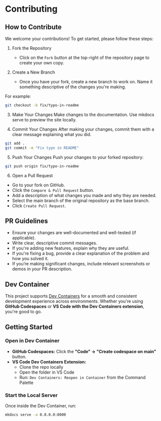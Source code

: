 # Contributing


## How to Contribute

We welcome your contributions! To get started, please follow these steps:

1. Fork the Repository
    - Click on the `Fork` button at the top-right of the repository page to create your own copy.

2. Create a New Branch
    - Once you have your fork, create a new branch to work on. Name it something descriptive of the changes you're making.

For example:

```bash
git checkout -b fix/typo-in-readme
```

3. Make Your Changes
Make changes to the documentation. Use mkdocs serve to preview the site locally.

4. Commit Your Changes
After making your changes, commit them with a clear message explaining what you did.
```bash
git add .
git commit -m "Fix typo in README"
```

5. Push Your Changes
Push your changes to your forked repository:
```bash
git push origin fix/typo-in-readme
```
6. Open a Pull Request
- Go to your fork on GitHub.
- Click the `Compare & Pull Request` button.
- Add a description of what changes you made and why they are needed.
- Select the main branch of the original repository as the base branch.
- Click `Create Pull Request`.

## PR Guidelines

- Ensure your changes are well-documented and well-tested (if applicable).
- Write clear, descriptive commit messages.
- If you're adding new features, explain why they are useful.
- If you're fixing a bug, provide a clear explanation of the problem and how you solved it.
- If you’re making significant changes, include relevant screenshots or demos in your PR description.

## Dev Container
This project supports [Dev Containers](https://containers.dev/) for a smooth and consistent development experience across environments. Whether you're using **GitHub Codespaces** or **VS Code with the Dev Containers extension**, you're good to go.



## Getting Started

### Open in Dev Container

- **GitHub Codespaces:** Click the **"Code" → "Create codespace on main"** button.
- **VS Code Dev Containers Extension:**
    - Clone the repo locally
    - Open the folder in VS Code
    - Run: `Dev Containers: Reopen in Container` from the Command Palette

### Start the Local Server

Once inside the Dev Container, run:

```bash
mkdocs serve -a 0.0.0.0:8000
```

